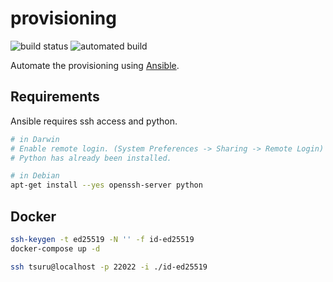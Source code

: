 # provisioning

![build status](https://img.shields.io/docker/build/manabedaiki/devenv.svg)
![automated build](https://img.shields.io/docker/automated/manabedaiki/devenv.svg)

Automate the provisioning using [Ansible](https://www.ansible.com).

## Requirements

Ansible requires ssh access and python.

```bash
# in Darwin
# Enable remote login. (System Preferences -> Sharing -> Remote Login)
# Python has already been installed.

# in Debian
apt-get install --yes openssh-server python
```

## Docker

```sh
ssh-keygen -t ed25519 -N '' -f id-ed25519
docker-compose up -d
```

```sh
ssh tsuru@localhost -p 22022 -i ./id-ed25519
```
